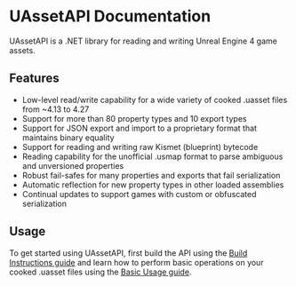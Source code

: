 # UAssetAPI Documentation

UAssetAPI is a .NET library for reading and writing Unreal Engine 4 game assets.

## Features
- Low-level read/write capability for a wide variety of cooked .uasset files from ~4.13 to 4.27
- Support for more than 80 property types and 10 export types
- Support for JSON export and import to a proprietary format that maintains binary equality
- Support for reading and writing raw Kismet (blueprint) bytecode
- Reading capability for the unofficial .usmap format to parse ambiguous and unversioned properties
- Robust fail-safes for many properties and exports that fail serialization
- Automatic reflection for new property types in other loaded assemblies
- Continual updates to support games with custom or obfuscated serialization

## Usage
To get started using UAssetAPI, first build the API using the [Build Instructions guide](guide/build.md) and learn how to perform basic operations on your cooked .uasset files using the [Basic Usage guide](guide/basic.md).

